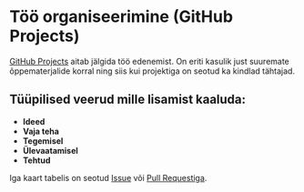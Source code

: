 # Töö organiseerimine (GitHub Projects)

[GitHub Projects](8_Moistete_ja_toovahendite_selgitused.md#github-projects) aitab jälgida töö edenemist. On eriti kasulik just suuremate õppematerjalide korral ning siis kui projektiga on seotud ka kindlad tähtajad.

## Tüüpilised veerud mille lisamist kaaluda:
- **Ideed**
- **Vaja teha**
- **Tegemisel**
- **Ülevaatamisel**
- **Tehtud**

Iga kaart tabelis on seotud [Issue](8_Moistete_ja_toovahendite_selgitused.md#github-issues) või [Pull Requestiga](8_Moistete_ja_toovahendite_selgitused.md#pull-request).